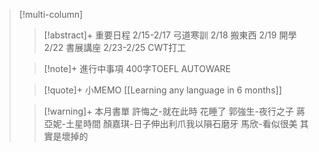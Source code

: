 > [!multi-column]
>
>> [!abstract]+ 重要日程
>> 2/15-2/17 弓道寒訓
>> 2/18 搬東西
>> 2/19 開學
>> 2/22 書展講座
>> 2/23-2/25 CWT打工
>
>> [!note]+ 進行中事項
>>400字TOEFL
>>AUTOWARE
>
>> [!quote]+ 小MEMO
>>[[Learning any language in 6 months]]
>
>> [!warning]+ 本月書單
>>許悔之-就在此時 花睡了
>>郭強生-夜行之子
>>蔣亞妮-土星時間
>>顏嘉琪-日子伸出利爪我以隕石磨牙
>>馬欣-看似很美 其實是壞掉的

